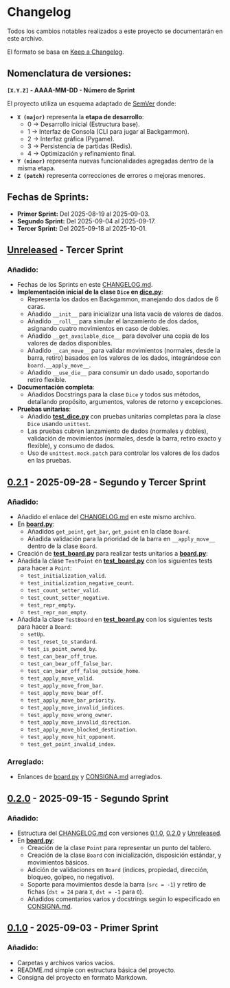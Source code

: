 # Changelog

Todos los cambios notables realizados a este proyecto se documentarán en este archivo.

El formato se basa en [Keep a Changelog](https://keepachangelog.com/en/1.1.0/).

## Nomenclatura de versiones:

**`[X.Y.Z]` - AAAA-MM-DD - Número de Sprint**

El proyecto utiliza un esquema adaptado de [SemVer](https://semver.org/) donde:
- **`X (major)`** representa la **etapa de desarrollo**:
    - 0 → Desarrollo inicial (Estructura base).
    - 1 → Interfaz de Consola (CLI para jugar al Backgammon).
    - 2 → Interfaz gráfica (Pygame).
    - 3 → Persistencia de partidas (Redis).
    - 4 → Optimización y refinamiento final.
- **`Y (minor)`** representa nuevas funcionalidades agregadas dentro de la misma etapa.
- **`Z (patch)`** representa correcciones de errores o mejoras menores.

## Fechas de Sprints:

- **Primer Sprint:** Del 2025-08-19 al 2025-09-03.
- **Segundo Sprint:** Del 2025-09-04 al 2025-09-17.
- **Tercer Sprint:** Del 2025-09-18 al 2025-10-01.

## [Unreleased] - Tercer Sprint

### Añadido:

- Fechas de los Sprints en este [CHANGELOG.md].
- **Implementación inicial de la clase `Dice` en [dice.py]**:
    - Representa los dados en Backgammon, manejando dos dados de 6 caras.
    - Añadido `__init__` para inicializar una lista vacía de valores de dados.
    - Añadido `__roll__` para simular el lanzamiento de dos dados, asignando cuatro movimientos en caso de dobles.
    - Añadido `__get_available_dice__` para devolver una copia de los valores de dados disponibles.
    - Añadido `__can_move__` para validar movimientos (normales, desde la barra, retiro) basados en los valores de los dados, integrándose con `board.__apply_move__`.
    - Añadido `__use_die__` para consumir un dado usado, soportando retiro flexible.
- **Documentación completa**:
    - Añadidos Docstrings para la clase `Dice` y todos sus métodos, detallando propósito, argumentos, valores de retorno y excepciones.
- **Pruebas unitarias**:
    - Añadido **[test_dice.py]** con pruebas unitarias completas para la clase `Dice` usando `unittest`.
    - Las pruebas cubren lanzamiento de dados (normales y dobles), validación de movimientos (normales, desde la barra, retiro exacto y flexible), y consumo de dados.
    - Uso de `unittest.mock.patch` para controlar los valores de los dados en las pruebas.

## [0.2.1] - 2025-09-28 - Segundo y Tercer Sprint

### Añadido:

- Añadido el enlace del [CHANGELOG.md] en este mismo archivo.
- En **[board.py]**:
    - Añadidos `get_point`, `get_bar`, `get_point` en la clase `Board`.
    - Añadida validación para la prioridad de la barra en `__apply_move__` dentro de la clase `Board`.
- Creación de **[test_board.py]** para realizar tests unitarios a **[board.py]**:
- Añadida la clase `TestPoint` en **[test_board.py]** con los siguientes tests para hacer a `Point`:
    - `test_initialization_valid`.
    - `test_initialization_negative_count`.
    - `test_count_setter_valid`.
    - `test_count_setter_negative`.
    - `test_repr_empty`.
    - `test_repr_non_empty`.
- Añadida la clase `TestBoard` en **[test_board.py]** con los siguientes tests para hacer a `Board`:
    - `setUp`.
    - `test_reset_to_standard`.
    - `test_is_point_owned_by`.
    - `test_can_bear_off_true`.
    - `test_can_bear_off_false_bar`.
    - `test_can_bear_off_false_outside_home`.
    - `test_apply_move_valid`.
    - `test_apply_move_from_bar`.
    - `test_apply_move_bear_off`.
    - `test_apply_move_bar_priority`.
    - `test_apply_move_invalid_indices`.
    - `test_apply_move_wrong_owner`.
    - `test_apply_move_invalid_direction`.
    - `test_apply_move_blocked_destination`.
    - `test_apply_move_hit_opponent`.
    - `test_get_point_invalid_index`.

### Arreglado:
- Enlances de [board.py] y [CONSIGNA.md] arreglados.

## [0.2.0] - 2025-09-15 - Segundo Sprint

### Añadido:
- Estructura del [CHANGELOG.md] con versiones [0.1.0], [0.2.0] y [Unreleased].
- En **[board.py]**:
    - Creación de la clase `Point` para representar un punto del tablero.
    - Creación de la clase `Board` con inicialización, disposición estándar, y movimientos básicos.
    - Adición de validaciones en `Board` (índices, propiedad, dirección, bloqueo, golpeo, no negativo).
    - Soporte para movimientos desde la barra (`src = -1`) y retiro de fichas (`dst = 24` para `X`, `dst = -1` para `O`).
    - Añadidos comentarios varios y docstrings según lo especificado en [CONSIGNA.md].

## [0.1.0] - 2025-09-03 - Primer Sprint

### Añadido:
- Carpetas y archivos varios vacíos.
- README.md simple con estructura básica del proyecto.
- Consigna del proyecto en formato Markdown.

[test_dice.py]: https://github.com/um-computacion/computacion-2025-backgammon-EnzoAguirre04/blob/main/tests/test_dice.py
[test_board.py]: https://github.com/um-computacion/computacion-2025-backgammon-EnzoAguirre04/blob/main/tests/test_board.py
[dice.py]: https://github.com/um-computacion/computacion-2025-backgammon-EnzoAguirre04/blob/main/core/dice.py
[board.py]: https://github.com/um-computacion/computacion-2025-backgammon-EnzoAguirre04/blob/main/core/board.py
[CONSIGNA.md]: https://github.com/um-computacion/computacion-2025-backgammon-EnzoAguirre04/blob/main/docs/CONSIGNA.md
[CHANGELOG.md]: https://github.com/um-computacion/computacion-2025-backgammon-EnzoAguirre04/blob/main/docs/CHANGELOG.md

[Unreleased]: https://github.com/um-computacion/computacion-2025-backgammon-EnzoAguirre04/compare/v0.2.1...HEAD
[0.2.1]: https://github.com/um-computacion/computacion-2025-backgammon-EnzoAguirre04/compare/v0.2.0...v0.2.1
[0.2.0]: https://github.com/um-computacion/computacion-2025-backgammon-EnzoAguirre04/compare/v0.1.0...v0.2.0
[0.1.0]: https://github.com/um-computacion/computacion-2025-backgammon-EnzoAguirre04/releases/tag/v0.1.0